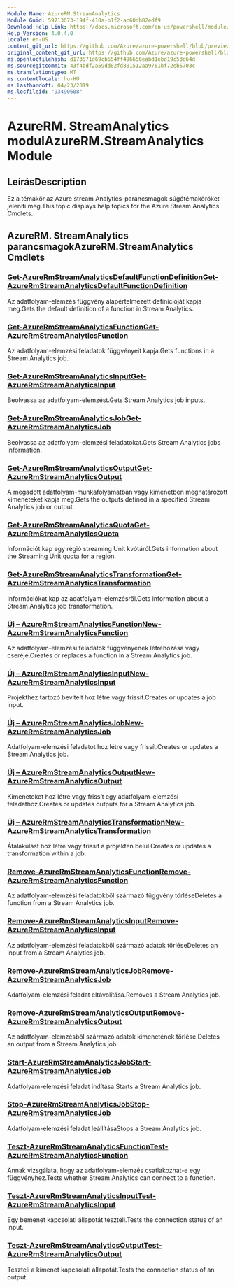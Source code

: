 ```yaml
---
Module Name: AzureRM.StreamAnalytics
Module Guid: 59713673-194f-418a-b1f2-ac60db82edf9
Download Help Link: https://docs.microsoft.com/en-us/powershell/module/azurerm.streamanalytics
Help Version: 4.0.4.0
Locale: en-US
content_git_url: https://github.com/Azure/azure-powershell/blob/preview/src/ResourceManager/StreamAnalytics/Commands.StreamAnalytics/help/AzureRM.StreamAnalytics.md
original_content_git_url: https://github.com/Azure/azure-powershell/blob/preview/src/ResourceManager/StreamAnalytics/Commands.StreamAnalytics/help/AzureRM.StreamAnalytics.md
ms.openlocfilehash: d173571d69cb654ff496656eabd1ebd19c53d64d
ms.sourcegitcommit: 43f4bdf2a59dd82fd881512aa9761bf72eb5703c
ms.translationtype: MT
ms.contentlocale: hu-HU
ms.lasthandoff: 04/23/2019
ms.locfileid: "93490608"
---
```

# <span data-ttu-id="32c74-101">AzureRM. StreamAnalytics modul</span><span class="sxs-lookup"><span data-stu-id="32c74-101">AzureRM.StreamAnalytics Module</span></span>
## <span data-ttu-id="32c74-102">Leírás</span><span class="sxs-lookup"><span data-stu-id="32c74-102">Description</span></span>
<span data-ttu-id="32c74-103">Ez a témakör az Azure stream Analytics-parancsmagok súgótémaköröket jeleníti meg.</span><span class="sxs-lookup"><span data-stu-id="32c74-103">This topic displays help topics for the Azure Stream Analytics Cmdlets.</span></span>

## <span data-ttu-id="32c74-104">AzureRM. StreamAnalytics parancsmagok</span><span class="sxs-lookup"><span data-stu-id="32c74-104">AzureRM.StreamAnalytics Cmdlets</span></span>
### [<span data-ttu-id="32c74-105">Get-AzureRmStreamAnalyticsDefaultFunctionDefinition</span><span class="sxs-lookup"><span data-stu-id="32c74-105">Get-AzureRmStreamAnalyticsDefaultFunctionDefinition</span></span>](Get-AzureRmStreamAnalyticsDefaultFunctionDefinition.md)
<span data-ttu-id="32c74-106">Az adatfolyam-elemzés függvény alapértelmezett definícióját kapja meg.</span><span class="sxs-lookup"><span data-stu-id="32c74-106">Gets the default definition of a function in Stream Analytics.</span></span>

### [<span data-ttu-id="32c74-107">Get-AzureRmStreamAnalyticsFunction</span><span class="sxs-lookup"><span data-stu-id="32c74-107">Get-AzureRmStreamAnalyticsFunction</span></span>](Get-AzureRmStreamAnalyticsFunction.md)
<span data-ttu-id="32c74-108">Az adatfolyam-elemzési feladatok függvényeit kapja.</span><span class="sxs-lookup"><span data-stu-id="32c74-108">Gets functions in a Stream Analytics job.</span></span>

### [<span data-ttu-id="32c74-109">Get-AzureRmStreamAnalyticsInput</span><span class="sxs-lookup"><span data-stu-id="32c74-109">Get-AzureRmStreamAnalyticsInput</span></span>](Get-AzureRmStreamAnalyticsInput.md)
<span data-ttu-id="32c74-110">Beolvassa az adatfolyam-elemzést.</span><span class="sxs-lookup"><span data-stu-id="32c74-110">Gets Stream Analytics job inputs.</span></span>

### [<span data-ttu-id="32c74-111">Get-AzureRmStreamAnalyticsJob</span><span class="sxs-lookup"><span data-stu-id="32c74-111">Get-AzureRmStreamAnalyticsJob</span></span>](Get-AzureRmStreamAnalyticsJob.md)
<span data-ttu-id="32c74-112">Beolvassa az adatfolyam-elemzési feladatokat.</span><span class="sxs-lookup"><span data-stu-id="32c74-112">Gets Stream Analytics jobs information.</span></span>

### [<span data-ttu-id="32c74-113">Get-AzureRmStreamAnalyticsOutput</span><span class="sxs-lookup"><span data-stu-id="32c74-113">Get-AzureRmStreamAnalyticsOutput</span></span>](Get-AzureRmStreamAnalyticsOutput.md)
<span data-ttu-id="32c74-114">A megadott adatfolyam-munkafolyamatban vagy kimenetben meghatározott kimeneteket kapja meg.</span><span class="sxs-lookup"><span data-stu-id="32c74-114">Gets the outputs defined in a specified Stream Analytics job or output.</span></span>

### [<span data-ttu-id="32c74-115">Get-AzureRmStreamAnalyticsQuota</span><span class="sxs-lookup"><span data-stu-id="32c74-115">Get-AzureRmStreamAnalyticsQuota</span></span>](Get-AzureRmStreamAnalyticsQuota.md)
<span data-ttu-id="32c74-116">Információt kap egy régió streaming Unit kvótáról.</span><span class="sxs-lookup"><span data-stu-id="32c74-116">Gets information about the Streaming Unit quota for a region.</span></span>

### [<span data-ttu-id="32c74-117">Get-AzureRmStreamAnalyticsTransformation</span><span class="sxs-lookup"><span data-stu-id="32c74-117">Get-AzureRmStreamAnalyticsTransformation</span></span>](Get-AzureRmStreamAnalyticsTransformation.md)
<span data-ttu-id="32c74-118">Információkat kap az adatfolyam-elemzésről.</span><span class="sxs-lookup"><span data-stu-id="32c74-118">Gets information about a Stream Analytics job transformation.</span></span>

### [<span data-ttu-id="32c74-119">Új – AzureRmStreamAnalyticsFunction</span><span class="sxs-lookup"><span data-stu-id="32c74-119">New-AzureRmStreamAnalyticsFunction</span></span>](New-AzureRmStreamAnalyticsFunction.md)
<span data-ttu-id="32c74-120">Az adatfolyam-elemzési feladatok függvényének létrehozása vagy cseréje.</span><span class="sxs-lookup"><span data-stu-id="32c74-120">Creates or replaces a function in a Stream Analytics job.</span></span>

### [<span data-ttu-id="32c74-121">Új – AzureRmStreamAnalyticsInput</span><span class="sxs-lookup"><span data-stu-id="32c74-121">New-AzureRmStreamAnalyticsInput</span></span>](New-AzureRmStreamAnalyticsInput.md)
<span data-ttu-id="32c74-122">Projekthez tartozó bevitelt hoz létre vagy frissít.</span><span class="sxs-lookup"><span data-stu-id="32c74-122">Creates or updates a job input.</span></span>

### [<span data-ttu-id="32c74-123">Új – AzureRmStreamAnalyticsJob</span><span class="sxs-lookup"><span data-stu-id="32c74-123">New-AzureRmStreamAnalyticsJob</span></span>](New-AzureRmStreamAnalyticsJob.md)
<span data-ttu-id="32c74-124">Adatfolyam-elemzési feladatot hoz létre vagy frissít.</span><span class="sxs-lookup"><span data-stu-id="32c74-124">Creates or updates a Stream Analytics job.</span></span>

### [<span data-ttu-id="32c74-125">Új – AzureRmStreamAnalyticsOutput</span><span class="sxs-lookup"><span data-stu-id="32c74-125">New-AzureRmStreamAnalyticsOutput</span></span>](New-AzureRmStreamAnalyticsOutput.md)
<span data-ttu-id="32c74-126">Kimeneteket hoz létre vagy frissít egy adatfolyam-elemzési feladathoz.</span><span class="sxs-lookup"><span data-stu-id="32c74-126">Creates or updates outputs for a Stream Analytics job.</span></span>

### [<span data-ttu-id="32c74-127">Új – AzureRmStreamAnalyticsTransformation</span><span class="sxs-lookup"><span data-stu-id="32c74-127">New-AzureRmStreamAnalyticsTransformation</span></span>](New-AzureRmStreamAnalyticsTransformation.md)
<span data-ttu-id="32c74-128">Átalakulást hoz létre vagy frissít a projekten belül.</span><span class="sxs-lookup"><span data-stu-id="32c74-128">Creates or updates a transformation within a job.</span></span>

### [<span data-ttu-id="32c74-129">Remove-AzureRmStreamAnalyticsFunction</span><span class="sxs-lookup"><span data-stu-id="32c74-129">Remove-AzureRmStreamAnalyticsFunction</span></span>](Remove-AzureRmStreamAnalyticsFunction.md)
<span data-ttu-id="32c74-130">Az adatfolyam-elemzési feladatokből származó függvény törlése</span><span class="sxs-lookup"><span data-stu-id="32c74-130">Deletes a function from a Stream Analytics job.</span></span>

### [<span data-ttu-id="32c74-131">Remove-AzureRmStreamAnalyticsInput</span><span class="sxs-lookup"><span data-stu-id="32c74-131">Remove-AzureRmStreamAnalyticsInput</span></span>](Remove-AzureRmStreamAnalyticsInput.md)
<span data-ttu-id="32c74-132">Az adatfolyam-elemzési feladatokből származó adatok törlése</span><span class="sxs-lookup"><span data-stu-id="32c74-132">Deletes an input from a Stream Analytics job.</span></span>

### [<span data-ttu-id="32c74-133">Remove-AzureRmStreamAnalyticsJob</span><span class="sxs-lookup"><span data-stu-id="32c74-133">Remove-AzureRmStreamAnalyticsJob</span></span>](Remove-AzureRmStreamAnalyticsJob.md)
<span data-ttu-id="32c74-134">Adatfolyam-elemzési feladat eltávolítása.</span><span class="sxs-lookup"><span data-stu-id="32c74-134">Removes a Stream Analytics job.</span></span>

### [<span data-ttu-id="32c74-135">Remove-AzureRmStreamAnalyticsOutput</span><span class="sxs-lookup"><span data-stu-id="32c74-135">Remove-AzureRmStreamAnalyticsOutput</span></span>](Remove-AzureRmStreamAnalyticsOutput.md)
<span data-ttu-id="32c74-136">Az adatfolyam-elemzésből származó adatok kimenetének törlése.</span><span class="sxs-lookup"><span data-stu-id="32c74-136">Deletes an output from a Stream Analytics job.</span></span>

### [<span data-ttu-id="32c74-137">Start-AzureRmStreamAnalyticsJob</span><span class="sxs-lookup"><span data-stu-id="32c74-137">Start-AzureRmStreamAnalyticsJob</span></span>](Start-AzureRmStreamAnalyticsJob.md)
<span data-ttu-id="32c74-138">Adatfolyam-elemzési feladat indítása.</span><span class="sxs-lookup"><span data-stu-id="32c74-138">Starts a Stream Analytics job.</span></span>

### [<span data-ttu-id="32c74-139">Stop-AzureRmStreamAnalyticsJob</span><span class="sxs-lookup"><span data-stu-id="32c74-139">Stop-AzureRmStreamAnalyticsJob</span></span>](Stop-AzureRmStreamAnalyticsJob.md)
<span data-ttu-id="32c74-140">Adatfolyam-elemzési feladat leállítása</span><span class="sxs-lookup"><span data-stu-id="32c74-140">Stops a Stream Analytics job.</span></span>

### [<span data-ttu-id="32c74-141">Teszt-AzureRmStreamAnalyticsFunction</span><span class="sxs-lookup"><span data-stu-id="32c74-141">Test-AzureRmStreamAnalyticsFunction</span></span>](Test-AzureRmStreamAnalyticsFunction.md)
<span data-ttu-id="32c74-142">Annak vizsgálata, hogy az adatfolyam-elemzés csatlakozhat-e egy függvényhez.</span><span class="sxs-lookup"><span data-stu-id="32c74-142">Tests whether Stream Analytics can connect to a function.</span></span>

### [<span data-ttu-id="32c74-143">Teszt-AzureRmStreamAnalyticsInput</span><span class="sxs-lookup"><span data-stu-id="32c74-143">Test-AzureRmStreamAnalyticsInput</span></span>](Test-AzureRmStreamAnalyticsInput.md)
<span data-ttu-id="32c74-144">Egy bemenet kapcsolati állapotát teszteli.</span><span class="sxs-lookup"><span data-stu-id="32c74-144">Tests the connection status of an input.</span></span>

### [<span data-ttu-id="32c74-145">Teszt-AzureRmStreamAnalyticsOutput</span><span class="sxs-lookup"><span data-stu-id="32c74-145">Test-AzureRmStreamAnalyticsOutput</span></span>](Test-AzureRmStreamAnalyticsOutput.md)
<span data-ttu-id="32c74-146">Teszteli a kimenet kapcsolati állapotát.</span><span class="sxs-lookup"><span data-stu-id="32c74-146">Tests the connection status of an output.</span></span>

